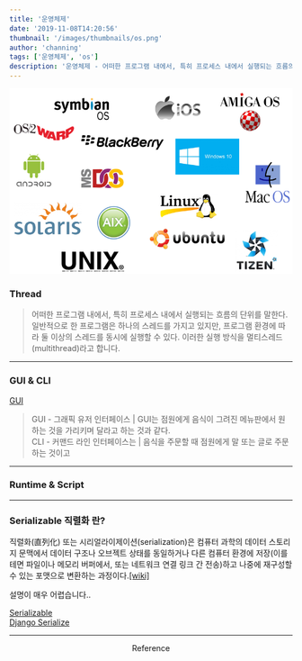 ```yaml
---
title: '운영체제'
date: '2019-11-08T14:20:56'
thumbnail: '/images/thumbnails/os.png'
author: 'channing'
tags: ['운영체제', 'os']
description: '운영체제 - 어떠한 프로그램 내에서, 특히 프로세스 내에서 실행되는 흐름의 단위를 말한다. 일반적으로 한 프로그램은 하나의 스레드를 가지고 있지만, 프로그램 환경에 따라 둘 이상의 스레드를 동시에 실행할 수 있다. 이러한 실행 방식을 멀티스레드(multithread)라고 합니다.'
---
```


![logo](./oslogo.png)

### Thread

> 어떠한 프로그램 내에서, 특히 프로세스 내에서 실행되는 흐름의 단위를 말한다. 일반적으로 한 프로그램은 하나의 스레드를 가지고 있지만, 프로그램 환경에 따라 둘 이상의 스레드를 동시에 실행할 수 있다. 이러한 실행 방식을 멀티스레드(multithread)라고 합니다.

---

### GUI & CLI

[GUI](https://namu.wiki/w/GUI)

> GUI - 그래픽 유저 인터페이스 | GUI는 점원에게 음식이 그려진 메뉴판에서 원하는 것을 가리키며 달라고 하는 것과 같다.<br>
> CLI - 커맨드 라인 인터페이스는 | 음식을 주문할 때 점원에게 말 또는 글로 주문하는 것이고

---

### Runtime & Script

---

### Serializable 직렬화 란?

직렬화(直列化) 또는 시리얼라이제이션(serialization)은 컴퓨터 과학의 데이터 스토리지 문맥에서 데이터 구조나 오브젝트 상태를 동일하거나 다른 컴퓨터 환경에 저장(이를테면 파일이나 메모리 버퍼에서, 또는 네트워크 연결 링크 간 전송)하고 나중에 재구성할 수 있는 포맷으로 변환하는 과정이다.[[wiki]](https://ko.wikipedia.org/wiki/%EC%A7%81%EB%A0%AC%ED%99%94)

설명이 매우 어렵습니다.. <br>

[Serializable](https://hyeonstorage.tistory.com/252)<br>
[Django Serialize](https://leesoo7595.github.io/2018/07/31/serialization/)

---

<center>
Reference <br>

</center>
